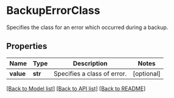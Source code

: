 # BackupErrorClass

Specifies the class for an error which occurred during a backup.

## Properties
Name | Type | Description | Notes
------------ | ------------- | ------------- | -------------
**value** | **str** | Specifies a class of error. | [optional] 

[[Back to Model list]](../README.md#documentation-for-models) [[Back to API list]](../README.md#documentation-for-api-endpoints) [[Back to README]](../README.md)


